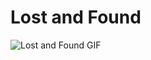 # Lost and Found

![Lost and Found GIF](https://www.google.com/url?sa=i&url=https%3A%2F%2Fmoot.typepad.com%2F.a%2F6a00d8341c01ff53ef01901c9da0d1970b-popup&psig=AOvVaw26b-8P4jFwsTIbG_nRvnyj&ust=1714136525147000&source=images&cd=vfe&opi=89978449&ved=0CBEQjRxqFwoTCPiMwai23YUDFQAAAAAdAAAAABAE)
